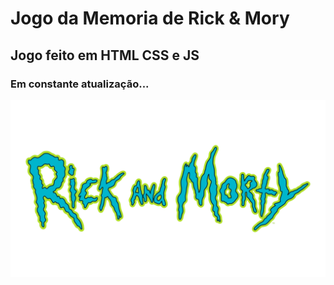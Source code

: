 # Jogo da Memoria de Rick & Mory
## Jogo feito em HTML CSS e JS
### Em constante atualização...

![Logo de Rick & Mory](images/logo.png)
